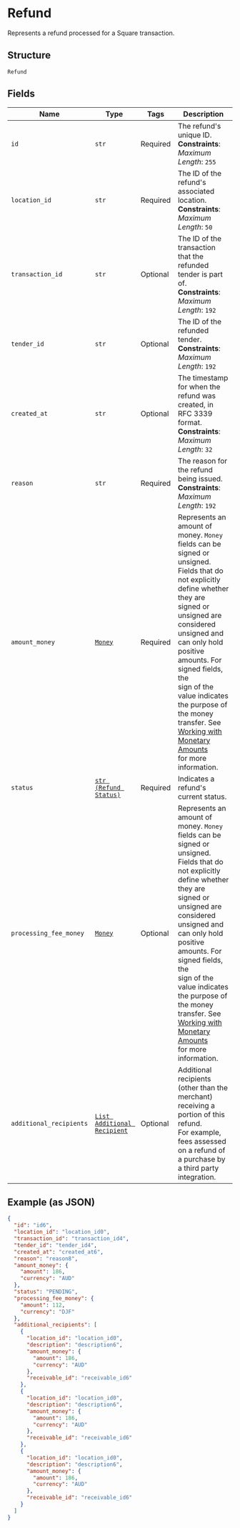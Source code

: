 
# Refund

Represents a refund processed for a Square transaction.

## Structure

`Refund`

## Fields

| Name | Type | Tags | Description |
|  --- | --- | --- | --- |
| `id` | `str` | Required | The refund's unique ID.<br>**Constraints**: *Maximum Length*: `255` |
| `location_id` | `str` | Required | The ID of the refund's associated location.<br>**Constraints**: *Maximum Length*: `50` |
| `transaction_id` | `str` | Optional | The ID of the transaction that the refunded tender is part of.<br>**Constraints**: *Maximum Length*: `192` |
| `tender_id` | `str` | Optional | The ID of the refunded tender.<br>**Constraints**: *Maximum Length*: `192` |
| `created_at` | `str` | Optional | The timestamp for when the refund was created, in RFC 3339 format.<br>**Constraints**: *Maximum Length*: `32` |
| `reason` | `str` | Required | The reason for the refund being issued.<br>**Constraints**: *Maximum Length*: `192` |
| `amount_money` | [`Money`](../../doc/models/money.md) | Required | Represents an amount of money. `Money` fields can be signed or unsigned.<br>Fields that do not explicitly define whether they are signed or unsigned are<br>considered unsigned and can only hold positive amounts. For signed fields, the<br>sign of the value indicates the purpose of the money transfer. See<br>[Working with Monetary Amounts](https://developer.squareup.com/docs/build-basics/working-with-monetary-amounts)<br>for more information. |
| `status` | [`str (Refund Status)`](../../doc/models/refund-status.md) | Required | Indicates a refund's current status. |
| `processing_fee_money` | [`Money`](../../doc/models/money.md) | Optional | Represents an amount of money. `Money` fields can be signed or unsigned.<br>Fields that do not explicitly define whether they are signed or unsigned are<br>considered unsigned and can only hold positive amounts. For signed fields, the<br>sign of the value indicates the purpose of the money transfer. See<br>[Working with Monetary Amounts](https://developer.squareup.com/docs/build-basics/working-with-monetary-amounts)<br>for more information. |
| `additional_recipients` | [`List Additional Recipient`](../../doc/models/additional-recipient.md) | Optional | Additional recipients (other than the merchant) receiving a portion of this refund.<br>For example, fees assessed on a refund of a purchase by a third party integration. |

## Example (as JSON)

```json
{
  "id": "id6",
  "location_id": "location_id0",
  "transaction_id": "transaction_id4",
  "tender_id": "tender_id4",
  "created_at": "created_at6",
  "reason": "reason8",
  "amount_money": {
    "amount": 186,
    "currency": "AUD"
  },
  "status": "PENDING",
  "processing_fee_money": {
    "amount": 112,
    "currency": "DJF"
  },
  "additional_recipients": [
    {
      "location_id": "location_id0",
      "description": "description6",
      "amount_money": {
        "amount": 186,
        "currency": "AUD"
      },
      "receivable_id": "receivable_id6"
    },
    {
      "location_id": "location_id0",
      "description": "description6",
      "amount_money": {
        "amount": 186,
        "currency": "AUD"
      },
      "receivable_id": "receivable_id6"
    },
    {
      "location_id": "location_id0",
      "description": "description6",
      "amount_money": {
        "amount": 186,
        "currency": "AUD"
      },
      "receivable_id": "receivable_id6"
    }
  ]
}
```

